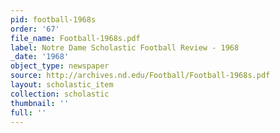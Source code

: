 ```yaml
---
pid: football-1968s
order: '67'
file_name: Football-1968s.pdf
label: Notre Dame Scholastic Football Review - 1968
_date: '1968'
object_type: newspaper
source: http://archives.nd.edu/Football/Football-1968s.pdf
layout: scholastic_item
collection: scholastic
thumbnail: ''
full: ''
---
```

